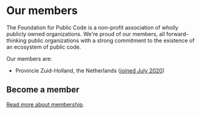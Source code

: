 # Our members

The Foundation for Public Code is a non-profit association of wholly publicly owned organizations. We're proud of our members, all forward-thinking public organizations with a strong commitment to the existence of an ecosystem of public code.

Our members are:

* Provincie Zuid-Holland, the Netherlands ([joined July 2020](https://www.zuid-holland.nl/publish/pages/25949/cf6_gs_brief_-_lidmaatschap_vereniging_foundation_for_public_code_-_dos-2016-0004358.pdf))

## Become a member

[Read more about membership](https://publiccode.net/membership/).
